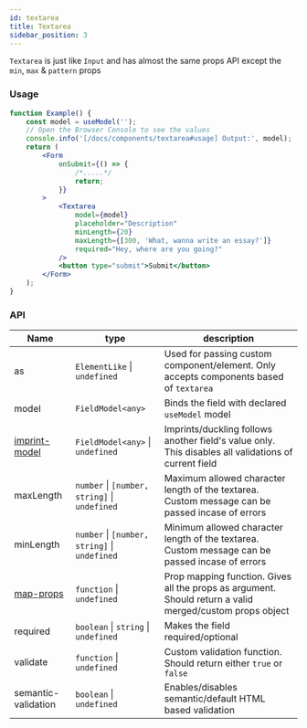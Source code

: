 ```yaml
---
id: textarea
title: Textarea
sidebar_position: 3
---
```


`Textarea` is just like `Input` and has almost the same props API except the `min`, `max` & `pattern` props

### Usage

```jsx live
function Example() {
    const model = useModel('');
    // Open the Browser Console to see the values
    console.info('[/docs/components/textarea#usage] Output:', model);
    return (
        <Form
            onSubmit={() => {
                /*.....*/
                return;
            }}
        >
            <Textarea
                model={model}
                placeholder="Description"
                minLength={20}
                maxLength={[300, 'What, wanna write an essay?']}
                required="Hey, where are you going?"
            />
            <button type="submit">Submit</button>
        </Form>
    );
}
```

### API

| Name                                                          | type                                          | description                                                                                              |
| ------------------------------------------------------------- | --------------------------------------------- | -------------------------------------------------------------------------------------------------------- |
| as                                                            | `ElementLike` \| `undefined`                  | Used for passing custom component/element. Only accepts components based of `textarea`                   |
| model                                                         | `FieldModel<any>`                             | Binds the field with declared `useModel` model                                                           |
| [imprint-model](/docs/examples/field-imprinting)              | `FieldModel<any>` \| `undefined`              | Imprints/duckling follows another field's value only. This disables all validations of current field     |
| maxLength                                                     | `number` \| `[number, string]` \| `undefined` | Maximum allowed character length of the textarea. Custom message can be passed incase of errors          |
| minLength                                                     | `number` \| `[number, string]` \| `undefined` | Minimum allowed character length of the textarea. Custom message can be passed incase of errors          |
| [map-props](/docs/tutorials/3rd-party-ui-libraries#map-props) | `function` \| `undefined`                     | Prop mapping function. Gives all the props as argument. Should return a valid merged/custom props object |
| required                                                      | `boolean` \| `string` \| `undefined`          | Makes the field required/optional                                                                        |
| validate                                                      | `function` \| `undefined`                     | Custom validation function. Should return either `true` or `false`                                       |
| semantic-validation                                           | `boolean` \| `undefined`                      | Enables/disables semantic/default HTML based validation                                                  |
